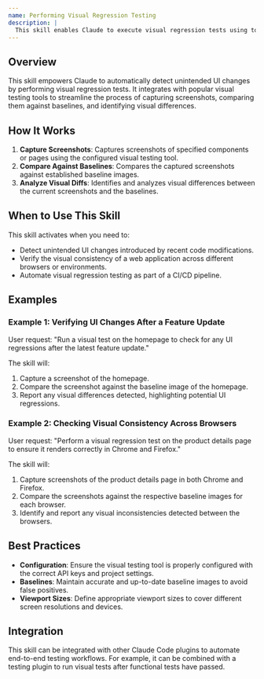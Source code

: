 ```yaml
---
name: Performing Visual Regression Testing
description: |
  This skill enables Claude to execute visual regression tests using tools like Percy, Chromatic, and BackstopJS. It captures screenshots, compares them against baselines, and analyzes visual differences to identify unintended UI changes. Use this skill when the user requests visual testing, UI change verification, or regression testing for a web application or component. Trigger phrases include "visual test," "UI regression," "check visual changes," or "/visual-test".
---
```


## Overview

This skill empowers Claude to automatically detect unintended UI changes by performing visual regression tests. It integrates with popular visual testing tools to streamline the process of capturing screenshots, comparing them against baselines, and identifying visual differences.

## How It Works

1. **Capture Screenshots**: Captures screenshots of specified components or pages using the configured visual testing tool.
2. **Compare Against Baselines**: Compares the captured screenshots against established baseline images.
3. **Analyze Visual Diffs**: Identifies and analyzes visual differences between the current screenshots and the baselines.

## When to Use This Skill

This skill activates when you need to:
- Detect unintended UI changes introduced by recent code modifications.
- Verify the visual consistency of a web application across different browsers or environments.
- Automate visual regression testing as part of a CI/CD pipeline.

## Examples

### Example 1: Verifying UI Changes After a Feature Update

User request: "Run a visual test on the homepage to check for any UI regressions after the latest feature update."

The skill will:
1. Capture a screenshot of the homepage.
2. Compare the screenshot against the baseline image of the homepage.
3. Report any visual differences detected, highlighting potential UI regressions.

### Example 2: Checking Visual Consistency Across Browsers

User request: "Perform a visual regression test on the product details page to ensure it renders correctly in Chrome and Firefox."

The skill will:
1. Capture screenshots of the product details page in both Chrome and Firefox.
2. Compare the screenshots against the respective baseline images for each browser.
3. Identify and report any visual inconsistencies detected between the browsers.

## Best Practices

- **Configuration**: Ensure the visual testing tool is properly configured with the correct API keys and project settings.
- **Baselines**: Maintain accurate and up-to-date baseline images to avoid false positives.
- **Viewport Sizes**: Define appropriate viewport sizes to cover different screen resolutions and devices.

## Integration

This skill can be integrated with other Claude Code plugins to automate end-to-end testing workflows. For example, it can be combined with a testing plugin to run visual tests after functional tests have passed.